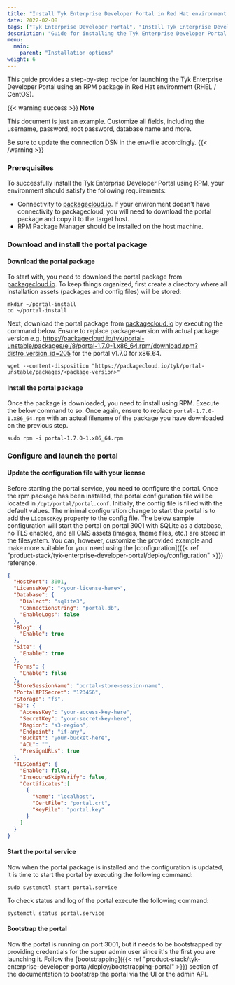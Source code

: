 ```yaml
---
title: "Install Tyk Enterprise Developer Portal in Red Hat environment using RPM"
date: 2022-02-08
tags: ["Tyk Enterprise Developer Portal", "Install Tyk Enterprise Developer Portal using RPM", "RHEL"]
description: "Guide for installing the Tyk Enterprise Developer Portal in Red Hat environment using RPM"
menu:
  main:
    parent: "Installation options"
weight: 6
---
```


This guide provides a step-by-step recipe for launching the Tyk Enterprise Developer Portal using an RPM package in Red Hat environment (RHEL / CentOS).

{{< warning success >}}
**Note**

This document is just an example. Customize all fields, including the username, password, root password, database name and more.

Be sure to update the connection DSN in the env-file accordingly.
{{< /warning >}}


### Prerequisites
To successfully install the Tyk Enterprise Developer Portal using RPM, your environment should satisfy the following requirements:
- Connectivity to [packagecloud.io](https://packagecloud.io). If your environment doesn't have connectivity to packagecloud, you will need to download the portal package and copy it to the target host.
- RPM Package Manager should be installed on the host machine.

### Download and install the portal package
#### Download the portal package
To start with, you need to download the portal package from [packagecloud.io](https://packagecloud.io). To keep things organized, first create a directory where all installation assets (packages and config files) will be stored:
```console
mkdir ~/portal-install
cd ~/portal-install
```

Next, download the portal package from [packagecloud.io](https://packagecloud.io/tyk/portal-unstable) by executing the command below.
Ensure to replace package-version with actual package version e.g. https://packagecloud.io/tyk/portal-unstable/packages/el/8/portal-1.7.0-1.x86_64.rpm/download.rpm?distro_version_id=205 for the portal v1.7.0 for x86_64.
```console
wget --content-disposition "https://packagecloud.io/tyk/portal-unstable/packages/<package-version>"
```

#### Install the portal package
Once the package is downloaded, you need to install using RPM. Execute the below command to so. Once again, ensure to replace `portal-1.7.0-1.x86_64.rpm` with an actual filename of the package you have downloaded on the previous step.  
```console
sudo rpm -i portal-1.7.0-1.x86_64.rpm
```

### Configure and launch the portal

#### Update the configuration file with your license
Before starting the portal service, you need to configure the portal. Once the rpm package has been installed, the portal configuration file will be located in `/opt/portal/portal.conf`.
Initially, the config file is filled with the default values. The minimal configuration change to start the portal is to add the `LicenseKey` property to the config file.
The below sample configuration will start the portal on portal 3001 with SQLite as a database, no TLS enabled, and all CMS assets (images, theme files, etc.) are stored in the filesystem.
You can, however, customize the provided example and make more suitable for your need using the [configuration]({{< ref "product-stack/tyk-enterprise-developer-portal/deploy/configuration" >}}) reference.
```json
{
  "HostPort": 3001,
  "LicenseKey": "<your-license-here>",
  "Database": {
    "Dialect": "sqlite3",
    "ConnectionString": "portal.db",
    "EnableLogs": false
  },
  "Blog": {
    "Enable": true
  },
  "Site": {
    "Enable": true
  },
  "Forms": {
    "Enable": false
  },
  "StoreSessionName": "portal-store-session-name",
  "PortalAPISecret": "123456",
  "Storage": "fs",
  "S3": {
    "AccessKey": "your-access-key-here",
    "SecretKey": "your-secret-key-here",
    "Region": "s3-region",
    "Endpoint": "if-any",
    "Bucket": "your-bucket-here",
    "ACL": "",
    "PresignURLs": true
  },
  "TLSConfig": {
    "Enable": false,
    "InsecureSkipVerify": false,
    "Certificates":[
      {
        "Name": "localhost",
        "CertFile": "portal.crt",
        "KeyFile": "portal.key"
      }
    ]
  }
}
```

#### Start the portal service
Now when the portal package is installed and the configuration is updated, it is time to start the portal by executing the following command:
```console
sudo systemctl start portal.service
```

To check status and log of the portal execute the following command:
```console
systemctl status portal.service
```

#### Bootstrap the portal
Now the portal is running on port 3001, but it needs to be bootstrapped by providing credentials for the super admin user since it's the first you are launching it. Follow the [bootstrapping]({{< ref "product-stack/tyk-enterprise-developer-portal/deploy/bootstrapping-portal" >}}) section of the documentation to bootstrap the portal via the UI or the admin API.